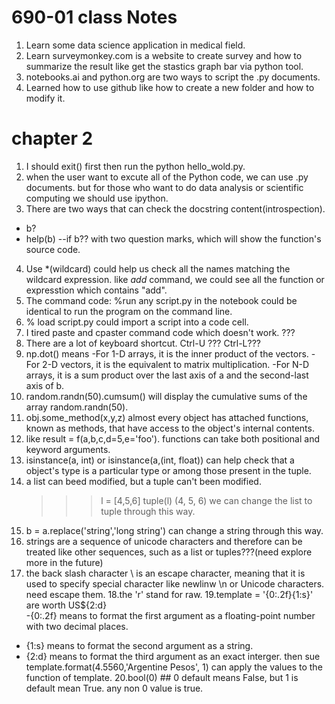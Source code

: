  # 690-01 class Notes
 
 1. Learn some data science application in medical field.
 2. Learn surveymonkey.com is a website to create survey and how to summarize the result like get the stastics graph bar via python tool.
 3. notebooks.ai and python.org are two ways to script the .py documents.
 4. Learned how to use github like how to create a new folder and how to modify it.
 
 # chapter 2 
 1. I should exit() first then run the python hello_wold.py.
 2. when the user want to excute all of the Python code, we can use .py documents.
    but for those who want to do data analysis or scientific computing we should use ipython.
 3. There are two ways that can check the docstring content(introspection).
   - b?
   - help(b) 
     --if b?? with two question marks, which will show the function's source code.
 4. Use *(wildcard) could help us check all the names matching the wildcard expression. like *add* command, we could see all the function or expresstion which contains "add".
 5.  The command code: %run any script.py  in the notebook could be identical to run the program on the command line.
 6.  % load script.py  could import a script into a code cell.
 7. I tired paste and cpaster command code which doesn't work.  ???
 8. There are a lot of keyboard shortcut.  Ctrl-U ???  Ctrl-L???
 9. np.dot() means
    -For 1-D arrays, it is the inner product of the vectors.
    -For 2-D vectors, it is the equivalent to matrix multiplication. 
    -For N-D arrays, it is a sum product over the last axis of a and the second-last axis of b.
 10. random.randn(50).cumsum() will display the cumulative sums of the array random.randn(50).
 11. obj.some_method(x,y,z) almost every object has attached functions, known as methods, that have access to the object's internal contents. 
 12. like result = f(a,b,c,d=5,e='foo'). functions can take both positional and keyword arguments.
 13. isinstance(a, int) or isinstance(a,(int, float)) can help check that a object's type is a particular type or among those present in the tuple.
 14. a list can beed modified, but a tuple can't been modified.
     >>> l = [4,5,6]
     >>> tuple(l)
      (4, 5, 6)
       we can change the list to tuple through this way.
 15. b = a.replace('string','long string') can change a string through this way.
 16. strings are a sequence of unicode characters and therefore can be treated like other sequences, such as a list or tuples???(need explore more in the future)
 17. the back slash character \ is an escape character, meaning that it is used to specify special character like newlinw \n or Unicode characters. need escape them.
 18.the 'r' stand for raw.
 19.template = '{0:.2f}{1:s}' are worth US${2:d}  
   -{0:.2f} means to format the first argument as a floating-point number with two decimal places.
   - {1:s} means to format the second argument as a string.
   - {2:d} means to format the third argument as an exact interger.
   then sue template.format(4.5560,'Argentine Pesos', 1) can apply the values to the function of template.
 20.bool(0) ## 0  default means False, but 1 is default mean True. any non 0 value is true. 
    
